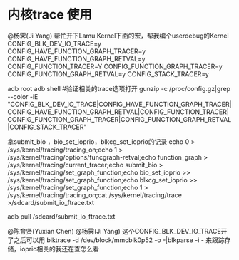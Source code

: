 # 内核trace 使用
@杨霁(Ji Yang)  帮忙开下Lamu Kernel下面的宏，帮我编个userdebug的Kernel
CONFIG_BLK_DEV_IO_TRACE=y
CONFIG_HAVE_FUNCTION_GRAPH_TRACER=y
CONFIG_HAVE_FUNCTION_GRAPH_RETVAL=y
CONFIG_FUNCTION_TRACER=Y
CONFIG_FUNCTION_GRAPH_TRACER=y
CONFIG_FUNCTION_GRAPH_RETVAL=y
CONFIG_STACK_TRACER=y

adb root
adb shell
#验证相关的trace选项打开
gunzip -c /proc/config.gz|grep --color -iE "CONFIG_BLK_DEV_IO_TRACE|CONFIG_HAVE_FUNCTION_GRAPH_TRACER|CONFIG_HAVE_FUNCTION_GRAPH_RETVAL|CONFIG_FUNCTION_TRACER|CONFIG_FUNCTION_GRAPH_TRACER|CONFIG_FUNCTION_GRAPH_RETVAL|CONFIG_STACK_TRACER"

拿submit_bio ，bio_set_ioprio，blkcg_set_ioprio的记录
echo 0 > /sys/kernel/tracing/tracing_on;echo 1 > /sys/kernel/tracing/options/funcgraph-retval;echo function_graph > /sys/kernel/tracing/current_tracer;echo submit_bio > /sys/kernel/tracing/set_graph_function;echo bio_set_ioprio >> /sys/kernel/tracing/set_graph_function;echo blkcg_set_ioprio >> /sys/kernel/tracing/set_graph_function;echo 1 > /sys/kernel/tracing/tracing_on;cat /sys/kernel/tracing/trace >/sdcard/submit_io_ftrace.txt

adb pull /sdcard/submit_io_ftrace.txt


 @陈育贤(Yuxian Chen)  @杨霁(Ji Yang) 这个CONFIG_BLK_DEV_IO_TRACE开了之后可以用
 blktrace -d /dev/block/mmcblk0p52 -o -|blkparse -i -
来跟踪存储，ioprio相关的我还在查怎么看

